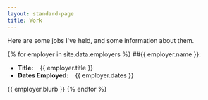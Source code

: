 ```yaml
---
layout: standard-page
title: Work
---
```


Here are some jobs I've held, and some information about them.

{% for employer in site.data.employers %}
##{{ employer.name }}:
* **Title:** &ensp; {{ employer.title }} 
* **Dates Employed:** &ensp; {{ employer.dates }}

{{ employer.blurb }}
{% endfor %}

